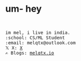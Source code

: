 <h1 >um- hey</h1><br>

<p>
<samp>
    im mel, i live in india.<br>
    :school: CS/ML Student <em></em><br>
    :email:	melqtx@outlook.com <br>
     𝕏 X:  <a href="https://X.com/melqtx/">X</a> <br>
    ✍️ Blogs:  <a href="https://melqtx.github.io">melqtx.io</a> <br><br><br>
    </samp>
</p>  
